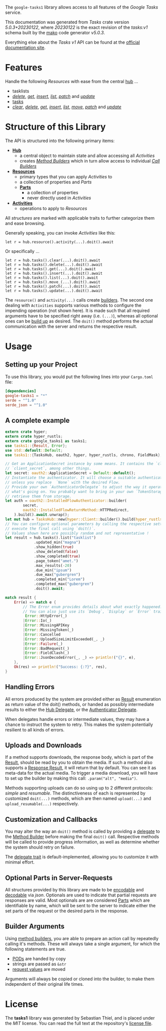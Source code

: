 <!---
DO NOT EDIT !
This file was generated automatically from 'src/generator/templates/api/README.md.mako'
DO NOT EDIT !
-->
The `google-tasks1` library allows access to all features of the *Google Tasks* service.

This documentation was generated from *Tasks* crate version *5.0.3+20230122*, where *20230122* is the exact revision of the *tasks:v1* schema built by the [mako](http://www.makotemplates.org/) code generator *v5.0.3*.

Everything else about the *Tasks* *v1* API can be found at the
[official documentation site](https://developers.google.com/tasks/).
# Features

Handle the following *Resources* with ease from the central [hub](https://docs.rs/google-tasks1/5.0.3+20230122/google_tasks1/TasksHub) ... 

* tasklists
 * [*delete*](https://docs.rs/google-tasks1/5.0.3+20230122/google_tasks1/api::TasklistDeleteCall), [*get*](https://docs.rs/google-tasks1/5.0.3+20230122/google_tasks1/api::TasklistGetCall), [*insert*](https://docs.rs/google-tasks1/5.0.3+20230122/google_tasks1/api::TasklistInsertCall), [*list*](https://docs.rs/google-tasks1/5.0.3+20230122/google_tasks1/api::TasklistListCall), [*patch*](https://docs.rs/google-tasks1/5.0.3+20230122/google_tasks1/api::TasklistPatchCall) and [*update*](https://docs.rs/google-tasks1/5.0.3+20230122/google_tasks1/api::TasklistUpdateCall)
* [tasks](https://docs.rs/google-tasks1/5.0.3+20230122/google_tasks1/api::Task)
 * [*clear*](https://docs.rs/google-tasks1/5.0.3+20230122/google_tasks1/api::TaskClearCall), [*delete*](https://docs.rs/google-tasks1/5.0.3+20230122/google_tasks1/api::TaskDeleteCall), [*get*](https://docs.rs/google-tasks1/5.0.3+20230122/google_tasks1/api::TaskGetCall), [*insert*](https://docs.rs/google-tasks1/5.0.3+20230122/google_tasks1/api::TaskInsertCall), [*list*](https://docs.rs/google-tasks1/5.0.3+20230122/google_tasks1/api::TaskListCall), [*move*](https://docs.rs/google-tasks1/5.0.3+20230122/google_tasks1/api::TaskMoveCall), [*patch*](https://docs.rs/google-tasks1/5.0.3+20230122/google_tasks1/api::TaskPatchCall) and [*update*](https://docs.rs/google-tasks1/5.0.3+20230122/google_tasks1/api::TaskUpdateCall)




# Structure of this Library

The API is structured into the following primary items:

* **[Hub](https://docs.rs/google-tasks1/5.0.3+20230122/google_tasks1/TasksHub)**
    * a central object to maintain state and allow accessing all *Activities*
    * creates [*Method Builders*](https://docs.rs/google-tasks1/5.0.3+20230122/google_tasks1/client::MethodsBuilder) which in turn
      allow access to individual [*Call Builders*](https://docs.rs/google-tasks1/5.0.3+20230122/google_tasks1/client::CallBuilder)
* **[Resources](https://docs.rs/google-tasks1/5.0.3+20230122/google_tasks1/client::Resource)**
    * primary types that you can apply *Activities* to
    * a collection of properties and *Parts*
    * **[Parts](https://docs.rs/google-tasks1/5.0.3+20230122/google_tasks1/client::Part)**
        * a collection of properties
        * never directly used in *Activities*
* **[Activities](https://docs.rs/google-tasks1/5.0.3+20230122/google_tasks1/client::CallBuilder)**
    * operations to apply to *Resources*

All *structures* are marked with applicable traits to further categorize them and ease browsing.

Generally speaking, you can invoke *Activities* like this:

```Rust,ignore
let r = hub.resource().activity(...).doit().await
```

Or specifically ...

```ignore
let r = hub.tasks().clear(...).doit().await
let r = hub.tasks().delete(...).doit().await
let r = hub.tasks().get(...).doit().await
let r = hub.tasks().insert(...).doit().await
let r = hub.tasks().list(...).doit().await
let r = hub.tasks().move_(...).doit().await
let r = hub.tasks().patch(...).doit().await
let r = hub.tasks().update(...).doit().await
```

The `resource()` and `activity(...)` calls create [builders][builder-pattern]. The second one dealing with `Activities` 
supports various methods to configure the impending operation (not shown here). It is made such that all required arguments have to be 
specified right away (i.e. `(...)`), whereas all optional ones can be [build up][builder-pattern] as desired.
The `doit()` method performs the actual communication with the server and returns the respective result.

# Usage

## Setting up your Project

To use this library, you would put the following lines into your `Cargo.toml` file:

```toml
[dependencies]
google-tasks1 = "*"
serde = "^1.0"
serde_json = "^1.0"
```

## A complete example

```Rust
extern crate hyper;
extern crate hyper_rustls;
extern crate google_tasks1 as tasks1;
use tasks1::{Result, Error};
use std::default::Default;
use tasks1::{TasksHub, oauth2, hyper, hyper_rustls, chrono, FieldMask};

// Get an ApplicationSecret instance by some means. It contains the `client_id` and 
// `client_secret`, among other things.
let secret: oauth2::ApplicationSecret = Default::default();
// Instantiate the authenticator. It will choose a suitable authentication flow for you, 
// unless you replace  `None` with the desired Flow.
// Provide your own `AuthenticatorDelegate` to adjust the way it operates and get feedback about 
// what's going on. You probably want to bring in your own `TokenStorage` to persist tokens and
// retrieve them from storage.
let auth = oauth2::InstalledFlowAuthenticator::builder(
        secret,
        oauth2::InstalledFlowReturnMethod::HTTPRedirect,
    ).build().await.unwrap();
let mut hub = TasksHub::new(hyper::Client::builder().build(hyper_rustls::HttpsConnectorBuilder::new().with_native_roots().https_or_http().enable_http1().build()), auth);
// You can configure optional parameters by calling the respective setters at will, and
// execute the final call using `doit()`.
// Values shown here are possibly random and not representative !
let result = hub.tasks().list("tasklist")
             .updated_min("magna")
             .show_hidden(true)
             .show_deleted(false)
             .show_completed(true)
             .page_token("amet.")
             .max_results(-20)
             .due_min("ipsum")
             .due_max("gubergren")
             .completed_min("Lorem")
             .completed_max("gubergren")
             .doit().await;

match result {
    Err(e) => match e {
        // The Error enum provides details about what exactly happened.
        // You can also just use its `Debug`, `Display` or `Error` traits
         Error::HttpError(_)
        |Error::Io(_)
        |Error::MissingAPIKey
        |Error::MissingToken(_)
        |Error::Cancelled
        |Error::UploadSizeLimitExceeded(_, _)
        |Error::Failure(_)
        |Error::BadRequest(_)
        |Error::FieldClash(_)
        |Error::JsonDecodeError(_, _) => println!("{}", e),
    },
    Ok(res) => println!("Success: {:?}", res),
}

```
## Handling Errors

All errors produced by the system are provided either as [Result](https://docs.rs/google-tasks1/5.0.3+20230122/google_tasks1/client::Result) enumeration as return value of
the doit() methods, or handed as possibly intermediate results to either the 
[Hub Delegate](https://docs.rs/google-tasks1/5.0.3+20230122/google_tasks1/client::Delegate), or the [Authenticator Delegate](https://docs.rs/yup-oauth2/*/yup_oauth2/trait.AuthenticatorDelegate.html).

When delegates handle errors or intermediate values, they may have a chance to instruct the system to retry. This 
makes the system potentially resilient to all kinds of errors.

## Uploads and Downloads
If a method supports downloads, the response body, which is part of the [Result](https://docs.rs/google-tasks1/5.0.3+20230122/google_tasks1/client::Result), should be
read by you to obtain the media.
If such a method also supports a [Response Result](https://docs.rs/google-tasks1/5.0.3+20230122/google_tasks1/client::ResponseResult), it will return that by default.
You can see it as meta-data for the actual media. To trigger a media download, you will have to set up the builder by making
this call: `.param("alt", "media")`.

Methods supporting uploads can do so using up to 2 different protocols: 
*simple* and *resumable*. The distinctiveness of each is represented by customized 
`doit(...)` methods, which are then named `upload(...)` and `upload_resumable(...)` respectively.

## Customization and Callbacks

You may alter the way an `doit()` method is called by providing a [delegate](https://docs.rs/google-tasks1/5.0.3+20230122/google_tasks1/client::Delegate) to the 
[Method Builder](https://docs.rs/google-tasks1/5.0.3+20230122/google_tasks1/client::CallBuilder) before making the final `doit()` call. 
Respective methods will be called to provide progress information, as well as determine whether the system should 
retry on failure.

The [delegate trait](https://docs.rs/google-tasks1/5.0.3+20230122/google_tasks1/client::Delegate) is default-implemented, allowing you to customize it with minimal effort.

## Optional Parts in Server-Requests

All structures provided by this library are made to be [encodable](https://docs.rs/google-tasks1/5.0.3+20230122/google_tasks1/client::RequestValue) and 
[decodable](https://docs.rs/google-tasks1/5.0.3+20230122/google_tasks1/client::ResponseResult) via *json*. Optionals are used to indicate that partial requests are responses 
are valid.
Most optionals are are considered [Parts](https://docs.rs/google-tasks1/5.0.3+20230122/google_tasks1/client::Part) which are identifiable by name, which will be sent to 
the server to indicate either the set parts of the request or the desired parts in the response.

## Builder Arguments

Using [method builders](https://docs.rs/google-tasks1/5.0.3+20230122/google_tasks1/client::CallBuilder), you are able to prepare an action call by repeatedly calling it's methods.
These will always take a single argument, for which the following statements are true.

* [PODs][wiki-pod] are handed by copy
* strings are passed as `&str`
* [request values](https://docs.rs/google-tasks1/5.0.3+20230122/google_tasks1/client::RequestValue) are moved

Arguments will always be copied or cloned into the builder, to make them independent of their original life times.

[wiki-pod]: http://en.wikipedia.org/wiki/Plain_old_data_structure
[builder-pattern]: http://en.wikipedia.org/wiki/Builder_pattern
[google-go-api]: https://github.com/google/google-api-go-client

# License
The **tasks1** library was generated by Sebastian Thiel, and is placed 
under the *MIT* license.
You can read the full text at the repository's [license file][repo-license].

[repo-license]: https://github.com/Byron/google-apis-rsblob/main/LICENSE.md

